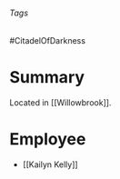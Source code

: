 ###### Tags

#CitadelOfDarkness 

# Summary
Located in [[Willowbrook]].

# Employee
- [[Kailyn Kelly]]